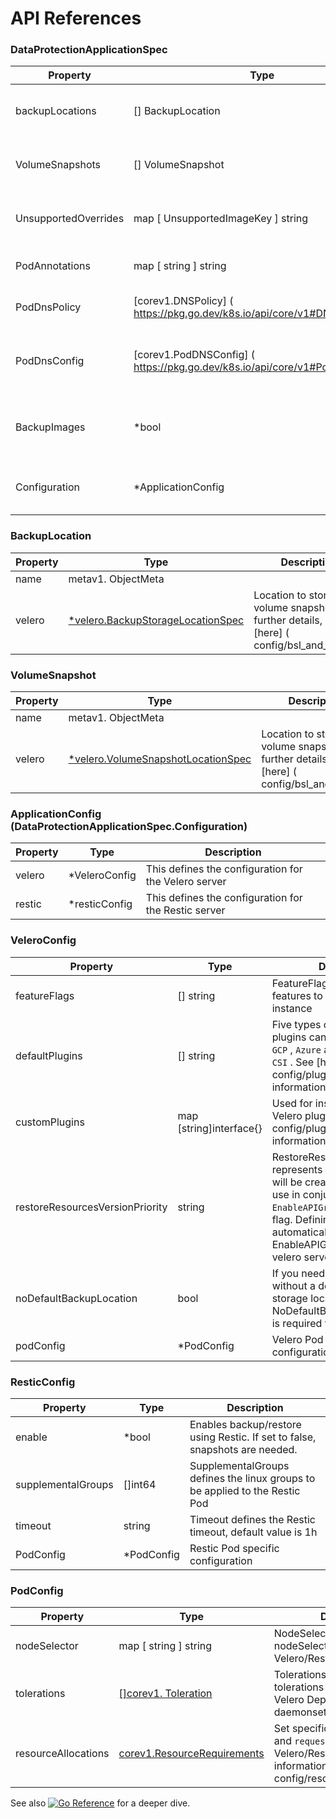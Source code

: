 <h1>API References</h1>

### DataProtectionApplicationSpec

| Property             | Type                                                                        | Description                                                                                                     |
|----------------------|-----------------------------------------------------------------------------|-----------------------------------------------------------------------------------------------------------------|
| backupLocations      | [] BackupLocation                                                           | BackupLocations defines the list of desired configuration to use for BackupStorageLocations                     |
| VolumeSnapshots      | [] VolumeSnapshot                                                           | VolumeSnapshotLocations defines the list of desired configuration to use for VolumeSnapshotLocations            |
| UnsupportedOverrides | map [ UnsupportedImageKey ] string                                          | UnsupportedOverrides can be used to override the deployed dependent images for development                      |
| PodAnnotations       | map [ string ] string                                                       | Used to add annotations to pods deployed by operator                                                            |
| PodDnsPolicy         | [corev1.DNSPolicy] ( https://pkg.go.dev/k8s.io/api/core/v1#DNSPolicy)       | DNSPolicy defines how a pod's DNS will be configured.                                                           |
| PodDnsConfig         | [corev1.PodDNSConfig] ( https://pkg.go.dev/k8s.io/api/core/v1#PodDNSConfig) | PodDNSConfig defines the DNS parameters of a pod in addition to those generated from DNSPolicy.                 |
| BackupImages         | *bool                                                                       | BackupImages is used to specify whether you want to deploy a registry for enabling backup and restore of images |
| Configuration        | *ApplicationConfig                                                          | Configuration is used to configure the data protection application's server config.                             |

### BackupLocation

| Property | Type                                                                                              | Description                                                                                    |
|----------|---------------------------------------------------------------------------------------------------|------------------------------------------------------------------------------------------------|
| name     | metav1. ObjectMeta                                                                                |                                                                                                |
| velero   | [*velero.BackupStorageLocationSpec](https://velero.io/docs/v1.6/api-types/backupstoragelocation/) | Location to store volume snapshots. For further details, see  [here] ( config/bsl_and_vsl.md). |

### VolumeSnapshot

| Property | Type                                                                                                | Description                                                                                    |
|----------|-----------------------------------------------------------------------------------------------------|------------------------------------------------------------------------------------------------|
| name     | metav1. ObjectMeta                                                                                  |                                                                                                |
| velero   | [*velero.VolumeSnapshotLocationSpec](https://velero.io/docs/v1.6/api-types/volumesnapshotlocation/) | Location to store volume snapshots. For further details, see  [here] ( config/bsl_and_vsl.md). |

### ApplicationConfig (DataProtectionApplicationSpec.Configuration)

| Property | Type          | Description                                          |
|----------|---------------|------------------------------------------------------|
| velero   | *VeleroConfig | This defines the configuration for the Velero server |
| restic   | *resticConfig | This defines the configuration for the Restic server |

### VeleroConfig

| Property                        | Type                    | Description                                                                                                                                                                                                                                              |
|---------------------------------|-------------------------|----------------------------------------------------------------------------------------------------------------------------------------------------------------------------------------------------------------------------------------------------------|
| featureFlags                    | [] string               | FeatureFlags defines the list of features to enable for Velero instance                                                                                                                                                                                  |
| defaultPlugins                  | [] string               | Five types of default Velero plugins can be installed:  `AWS` ,  `GCP` ,  `Azure`  and  `OpenShift` , and  `CSI` . See  [here] ( config/plugins.md) for further information.                                                                             |
| customPlugins                   | map [string]interface{} | Used for installation of custom Velero plugins. See  [here] ( config/plugins.md) for further information.                                                                                                                                                |
| restoreResourcesVersionPriority | string                  | RestoreResourceVersionPriority represents a configmap that will be created if defined for use in conjunction with `EnableAPIGroupVersions` feature flag. Defining this field automatically add EnableAPIGroupVersions to the velero server feature flag  |
| noDefaultBackupLocation         | bool                    | If you need to install Velero without a default backup storage location NoDefaultBackupLocation flag is required for confirmation                                                                                                                        |
| podConfig                       | *PodConfig              | Velero Pod specific configuration                                                                                                                                                                                                                        |

### ResticConfig

| Property           | Type       | Description                                                                 |
|--------------------|------------|-----------------------------------------------------------------------------|
| enable             | *bool      | Enables backup/restore using Restic. If set to false, snapshots are needed. |
| supplementalGroups | []int64    | SupplementalGroups defines the linux groups to be applied to the Restic Pod |
| timeout            | string     | Timeout defines the Restic timeout, default value is 1h                     |
| PodConfig          | *PodConfig | Restic Pod specific configuration                                           |

### PodConfig

| Property            | Type                                                                                      | Description                                                                                                                               |
|---------------------|-------------------------------------------------------------------------------------------|-------------------------------------------------------------------------------------------------------------------------------------------|
| nodeSelector        | map [ string ] string                                                                     | NodeSelector defines the nodeSelector to be supplied to Velero/Restic podSpec                                                             |
| tolerations         | [[]corev1. Toleration](https://pkg.go.dev/k8s.io/api/core/v1#Toleration)                  | Tolerations defines the list of tolerations to be applied to Velero Deployment/Restic daemonset                                                             |
| resourceAllocations | [corev1.ResourceRequirements](https://pkg.go.dev/k8s.io/api/core/v1#ResourceRequirements) | Set specific resource  `limits`  and  `requests`  for the Velero/Restic pods. For more information, go  [here] ( config/resource_req_limits.md). |


See also [![Go Reference](https://pkg.go.dev/badge/github.com/openshift/oadp-operator.svg)](https://pkg.go.dev/github.com/openshift/oadp-operator) for a deeper dive.
